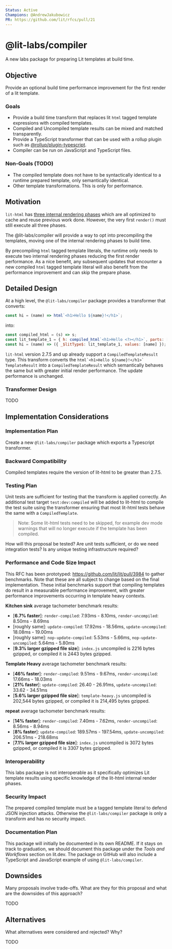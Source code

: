```yaml
---
Status: Active
Champions: @AndrewJakubowicz
PR: https://github.com/lit/rfcs/pull/21
---
```


# @lit-labs/compiler

A new labs package for preparing Lit templates at build time.

## Objective

Provide an optional build time performance improvement for the first render of a lit template.


### Goals

- Provide a build time transform that replaces lit `html` tagged template expressions with compiled templates.
- Compiled and Uncompiled template results can be mixed and matched transparently.
- Provide a TypeScript transformer that can be used with a rollup plugin such as [@rollup/plugin-typescript](https://www.npmjs.com/package/@rollup/plugin-typescript).
- Compiler can be run on JavaScript and TypeScript files.

### Non-Goals (TODO)

- The compiled template does not have to be syntactically identical to a runtime prepared template, only semantically identical.
- Other template transformations. This is only for performance.

## Motivation

`lit-html` has [three internal rendering phases](https://github.com/lit/lit/blob/main/dev-docs/design/how-lit-html-works.md#summary-of-lit-html-rendering-phases) which are all optimized to cache and reuse previous work done. However, the very first `render()` must still execute all three phases.

The @lit-labs/compiler will provide a way to opt into precompiling the templates, moving one of the internal rendering phases to build time.

By precompiling `html` tagged template literals, the runtime only needs to execute two internal rendering phases reducing the first render performance. As a nice benefit, any subsequent updates that encounter a new compiled `html` tagged template literal will also benefit from the performance improvement and can skip the prepare phase.

## Detailed Design

At a high level, the `@lit-labs/compiler` package provides a transformer that converts:

```js
const hi = (name) => html`<h1>Hello ${name}!</h1>`;
```

into:

```js
const compiled_html = (s) => s;
const lit_template_1 = { h: compiled_html`<h1>Hello <?></h1>`, parts: [{ type: 2, index: 1 }] };
const hi = (name) => ({ _$litType$: lit_template_1, values: [name] });
```

`lit-html` version 2.7.5 and up already support a `CompiledTemplateResult` type. This transform converts the `` html`<h1>Hello ${name}!</h1>` `` `TemplateResult` into a `CompiledTemplateResult` which semantically behaves the same but with greater initial render performance. The update performance is unchanged.

### Transformer Design

TODO


## Implementation Considerations

### Implementation Plan

Create a new `@lit-labs/compiler` package which exports a Typescript transformer.

### Backward Compatibility

Compiled templates require the version of lit-html to be greater than 2.7.5.

### Testing Plan

Unit tests are sufficient for testing that the transform is applied correctly. An additional test target `test:dev:compiled` will be added to lit-html to compile the test suite using the transformer ensuring that most lit-html tests behave the same with a `CompiledTemplate`.

> Note: Some lit-html tests need to be skipped, for example dev mode warnings that will no longer execute if the template has been compiled.

How will this proposal be tested? Are unit tests sufficient, or do we need integration tests? Is any unique testing infrastructure required?

### Performance and Code Size Impact

This RFC has been prototyped: https://github.com/lit/lit/pull/3984 to gather benchmarks. Note that these are all subject to change based on the final implementation. These initial benchmarks support that compiling templates do result in a measurable performance improvement, with greater performance improvements occurring in template heavy contexts.

**Kitchen sink** average tachometer benchmark results:

- [**6.7% faster**]: `render-compiled`: 7.93ms - 8.10ms, `render-uncompiled`: 8.50ms - 8.69ms
- [roughly same]: `update-compiled`: 17.92ms - 18.56ms, `update-uncompiled`: 18.08ms - 19.00ms
- [roughly same]: `nop-update-compiled`: 5.53ms - 5.66ms, `nop-update-uncompiled`: 5.64ms - 5.80ms
 - [**9.3% larger gzipped file size**]: `index.js` uncompiled is 2216 bytes gzipped, or compiled it is 2443 bytes gzipped.

**Template Heavy** average tachometer benchmark results:

 - [**46% faster**]: `render-compiled`: 9.51ms - 9.67ms, `render-uncompiled`: 17.66ms - 18.03ms
 - [**21% faster**]: `update-compiled`: 26.40 - 26.91ms, `update-uncompiled`: 33.62 - 34.51ms
 - [**5.6% larger gzipped file size**]: `template-heavy.js` uncompiled is 202,544 bytes gzipped, or compiled it is 214,495 bytes gzipped.

**repeat** average tachometer benchmark results:

 - [**14% faster**]: `render-compiled`: 7.40ms - 7.62ms, `render-uncompiled`: 8.56ms - 8.94ms
 - [**8% faster**]: `update-compiled`: 189.57ms - 197.54ms, `update-uncompiled`: 206.51ms - 218.68ms
 - [**7.1% larger gzipped file size**]: `index.js` uncompiled is 3072 bytes gzipped, or compiled it is 3307 bytes gzipped.

### Interoperability

This labs package is not interoperable as it specifically optimizes Lit template results using specific knowledge of the lit-html internal render phases.

### Security Impact

The prepared compiled template must be a tagged template literal to defend JSON injection attacks. Otherwise the `@lit-labs/compiler` package is only a transform and has no security impact.

### Documentation Plan

This package will initially be documented in its own README. If it stays on track to graduation, we should document this package under the *Tools and Workflows* section on lit.dev. The package on GitHub will also include a TypeScript and JavaScript example of using `@lit-labs/compiler`.

## Downsides

Many proposals involve trade-offs. What are they for this proposal and what are the downsides of this approach?

TODO

## Alternatives

What alternatives were considered and rejected? Why?

TODO